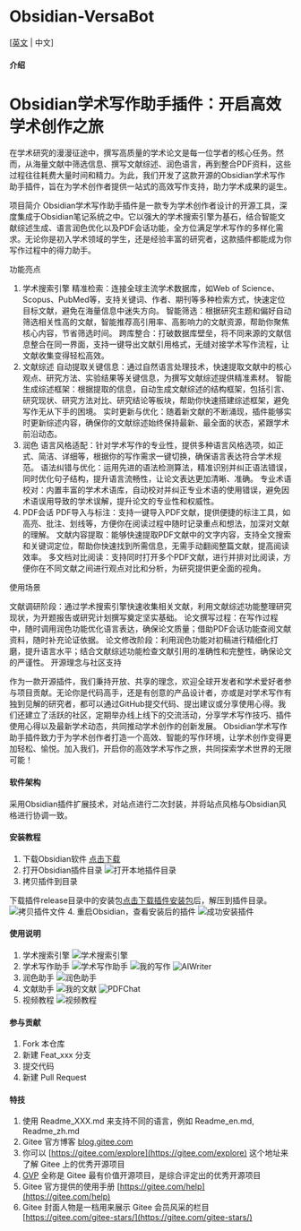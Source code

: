 # Obsidian-VersaBot

[[英文](https://github.com/uniconnector/Obsidian-VersaBot/blob/main/README.en.md) | 中文]

#### 介绍
# Obsidian学术写作助手插件：开启高效学术创作之旅

在学术研究的漫漫征途中，撰写高质量的学术论文是每一位学者的核心任务。然而，从海量文献中筛选信息、撰写文献综述、润色语言，再到整合PDF资料，这些过程往往耗费大量时间和精力。为此，我们开发了这款开源的Obsidian学术写作助手插件，旨在为学术创作者提供一站式的高效写作支持，助力学术成果的诞生。

项目简介
Obsidian学术写作助手插件是一款专为学术创作者设计的开源工具，深度集成于Obsidian笔记系统之中。它以强大的学术搜索引擎为基石，结合智能文献综述生成、语言润色优化以及PDF会话功能，全方位满足学术写作的多样化需求。无论你是初入学术领域的学生，还是经验丰富的研究者，这款插件都能成为你写作过程中的得力助手。

功能亮点
1. 学术搜索引擎
精准检索：连接全球主流学术数据库，如Web of Science、Scopus、PubMed等，支持关键词、作者、期刊等多种检索方式，快速定位目标文献，避免在海量信息中迷失方向。
智能筛选：根据研究主题和偏好自动筛选相关性高的文献，智能推荐高引用率、高影响力的文献资源，帮助你聚焦核心内容，节省筛选时间。
跨库整合：打破数据库壁垒，将不同来源的文献信息整合在同一界面，支持一键导出文献引用格式，无缝对接学术写作流程，让文献收集变得轻松高效。
2. 文献综述
自动提取关键信息：通过自然语言处理技术，快速提取文献中的核心观点、研究方法、实验结果等关键信息，为撰写文献综述提供精准素材。
智能生成综述框架：根据提取的信息，自动生成文献综述的结构框架，包括引言、研究现状、研究方法对比、研究结论等板块，帮助你快速搭建综述框架，避免写作无从下手的困境。
实时更新与优化：随着新文献的不断涌现，插件能够实时更新综述内容，确保你的文献综述始终保持最新、最全面的状态，紧跟学术前沿动态。
3. 润色
语言风格适配：针对学术写作的专业性，提供多种语言风格选项，如正式、简洁、详细等，根据你的写作需求一键切换，确保语言表达符合学术规范。
语法纠错与优化：运用先进的语法检测算法，精准识别并纠正语法错误，同时优化句子结构，提升语言流畅性，让论文表达更加清晰、准确。
专业术语校对：内置丰富的学术术语库，自动校对并纠正专业术语的使用错误，避免因术语误用导致的学术误解，提升论文的专业性和权威性。
4. PDF会话
PDF导入与标注：支持一键导入PDF文献，提供便捷的标注工具，如高亮、批注、划线等，方便你在阅读过程中随时记录重点和想法，加深对文献的理解。
文献内容提取：能够快速提取PDF文献中的文字内容，支持全文搜索和关键词定位，帮助你快速找到所需信息，无需手动翻阅整篇文献，提高阅读效率。
多文档对比阅读：支持同时打开多个PDF文献，进行并排对比阅读，方便你在不同文献之间进行观点对比和分析，为研究提供更全面的视角。

使用场景

文献调研阶段：通过学术搜索引擎快速收集相关文献，利用文献综述功能整理研究现状，为开题报告或研究计划撰写奠定坚实基础。
论文撰写过程：在写作过程中，随时调用润色功能优化语言表达，确保论文质量；借助PDF会话功能查阅文献资料，随时补充论证依据。
论文修改阶段：利用润色功能对初稿进行精细化打磨，提升语言水平；结合文献综述功能检查文献引用的准确性和完整性，确保论文的严谨性。
开源理念与社区支持

作为一款开源插件，我们秉持开放、共享的理念，欢迎全球开发者和学术爱好者参与项目贡献。无论你是代码高手，还是有创意的产品设计者，亦或是对学术写作有独到见解的研究者，都可以通过GitHub提交代码、提出建议或分享使用心得。我们还建立了活跃的社区，定期举办线上线下的交流活动，分享学术写作技巧、插件使用心得以及最新学术动态，共同推动学术创作的创新发展。
Obsidian学术写作助手插件致力于为学术创作者打造一个高效、智能的写作环境，让学术创作变得更加轻松、愉悦。加入我们，开启你的高效学术写作之旅，共同探索学术世界的无限可能！

#### 软件架构
采用Obsidian插件扩展技术，对站点进行二次封装，并将站点风格与Obsidian风格进行协调一致。


#### 安装教程

1.  下载Obsidian软件 [点击下载](https://github.com/obsidianmd/obsidian-releases/releases/download/v1.8.10/Obsidian-1.8.10.exe)
2.  打开Obsidian插件目录
![打开本地插件目录](screen/1.open%20plugin.png)
3.  拷贝插件到目录

下载插件release目录中的安装包[点击下载插件安装包](https://gitee.com/uniconnector_rui_zhang/VersaBot-launcher/raw/master/release/versabot-launcher-1.0.zip)后，解压到插件目录。
![拷贝插件文件](screen/2.install%20plugin.png)
4.  重启Obsidian，查看安装后的插件
![成功安装插件](screen/3.%E9%87%8D%E6%96%B0%E6%89%93%E5%BC%80obsidian%E6%9F%A5%E7%9C%8B%E6%8F%92%E4%BB%B6.png)

#### 使用说明

1.  学术搜索引擎
![学术搜索引擎](screen/3.%E6%96%87%E7%8C%AE%E6%90%9C%E7%B4%A2%E5%BC%95%E6%93%8E.png)
2.  学术写作助手
![学术写作助手](screen/4.%E5%AD%A6%E6%9C%AF%E5%86%99%E4%BD%9C%E5%8A%A9%E6%89%8B.png)
![我的写作](screen/4.1%E6%88%91%E7%9A%84%E5%86%99%E4%BD%9C.png)
![AIWriter](screen/4.2AIWriter.png)
3.  润色助手
![润色助手](screen/5.%E5%86%85%E5%AE%B9%E6%B6%A6%E8%89%B2%E5%8A%A9%E6%89%8B.png)
4.  文献助手
![我的文献](screen/6.%E6%88%91%E7%9A%84%E6%96%87%E7%8C%AE%E5%BA%93.png)
![PDFChat](screen/6.1PDFChat.png)
5.  视频教程
![视频教程](screen/7.%E5%9F%B9%E8%AE%AD%E4%B8%AD%E5%BF%83.png)

#### 参与贡献

1.  Fork 本仓库
2.  新建 Feat_xxx 分支
3.  提交代码
4.  新建 Pull Request


#### 特技

1.  使用 Readme\_XXX.md 来支持不同的语言，例如 Readme\_en.md, Readme\_zh.md
2.  Gitee 官方博客 [blog.gitee.com](https://blog.gitee.com)
3.  你可以 [https://gitee.com/explore](https://gitee.com/explore) 这个地址来了解 Gitee 上的优秀开源项目
4.  [GVP](https://gitee.com/gvp) 全称是 Gitee 最有价值开源项目，是综合评定出的优秀开源项目
5.  Gitee 官方提供的使用手册 [https://gitee.com/help](https://gitee.com/help)
6.  Gitee 封面人物是一档用来展示 Gitee 会员风采的栏目 [https://gitee.com/gitee-stars/](https://gitee.com/gitee-stars/)
